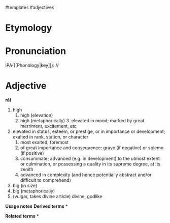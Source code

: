 #templates #adjectives 
# Etymology
# Pronunciation
IPA([[Phonology|key]]): //
# Adjective
**rál**
1. high
	1. high (elevation)
	2. high (metaphorically)
		3. elevated in mood; marked by great merriment, excitement, etc
2. elevated in status, esteem, or prestige, or in importance or development; exalted in rank, station, or character
	1. most exalted; foremost
	2. of great importance and consequence: grave (if negative) or solemn (if positive)
	3. consummate; advanced (e.g. in development) to the utmost extent or culmination, or possessing a quality in its supreme degree, at its zenith
	4. advanced in complexity (and hence potentially abstract and/or difficult to comprehend)
3. big (in size)
4. big (metaphorically)
5. (vulgar, takes divine article) divine, godlike

**Usage notes**
**Derived terms**
* 

**Related terms**
* 